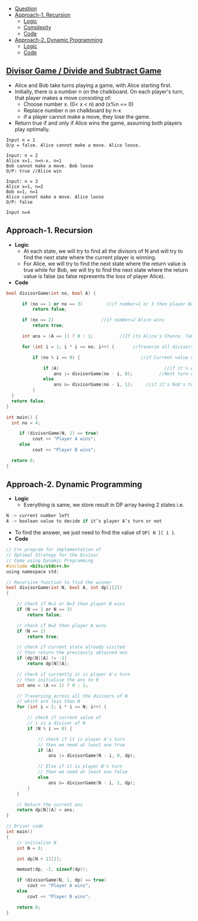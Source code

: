 - [Question](#ques)
- [Approach-1. Recursion](#apr1)
  - [Logic](#logic1)
  - [Complexity](/DS_Questions)
  - [Code](#code1)
- [Approach-2. Dynamic Programming](#apr2)
  - [Logic](#logic2)
  - [Code](#code2)

<a name=ques></a>
## [Divisor Game / Divide and Subtract Game](https://leetcode.com/problems/divisor-game/)
- Alice and Bob take turns playing a game, with Alice starting first.
- Initially, there is a number n on the chalkboard. On each player's turn, that player makes a move consisting of:
  - Choose number x. (0< x < n) and (x%n == 0)
  - Replace number n on chalkboard by n-x
  - if a player cannot make a move, they lose the game.
- Return true if and only if Alice wins the game, assuming both players play optimally.
```console
Input n = 1
O/p = false. Alice cannot make a move. Alice loose.

Input: n = 2
Alice x=1. n=n-x. n=1
Bob cannot make a move. Bob loose
O/P: true //Alice win

Input: n = 3
Alice x=1, n=2
Bob x=1, n=1
Alice cannot make a move. Alice loose
O/P: false

Input n=4
```

<a name=apr1></a>
## Approach-1. Recursion
<a name=logic1></a>
- **Logic**
  - At each state, we will try to find all the divisors of N and will try to find the next state where the current player is winning. 
  - For Alice, we will try to find the next state where the return value is true while for Bob, we will try to find the next state where the return value is false (as false represents the loss of player Alice).
<a name=code1></a>
- **Code**
```c++
bool divisorGame(int no, bool A) {

	  if (no == 1 or no == 3)         //if number=1 or 3 then player Bob wins
		  return false;

	  if (no == 2)                  //if number=2 Alice wins
		  return true;

	  int ans = (A == 1) ? 0 : 1;          //If its Alice's Chance. Take ans=0

	  for (int i = 1; i * i <= no; i++) {       //Traverse all divisors of number, which are less than no

		  if (no % i == 0) {                       //if Current value of i is divisor of Number

			  if (A)                                		//if it's Alice's turn, then we need at least one true
 				  ans |= divisorGame(no - i, 0);          //Next turn of Bob
			  else
	 			  ans &= divisorGame(no - i, 1);     //if it's Bob's turn, we need at least one false
		  }
  }
  return false;
}

int main() {
  int no = 4;

	 if (divisorGame(N, 1) == true)
		  cout << "Player A wins";
	 else
		  cout << "Player B wins";

  return 0;
}
```

<a name=apr2></a>
## Approach-2. Dynamic Programming
<a name=logic2></a>
- **Logic**
  - Everything is same, we store result in DP array having 2 states i.e. 
```c
N -> current number left 
A -> boolean value to decide if it’s player A’s turn or not
```
  - To find the answer, we just need to find the value of `DP[ N ][ 1 ]`.
<a name=code2></a>
- **Code**
```c
// C++ program for implementation of
// Optimal Strategy for the Divisor
// Game using Dynamic Programming
#include <bits/stdc++.h>
using namespace std;

// Recursive function to find the winner
bool divisorGame(int N, bool A, int dp[][2])
{

	// check if N=1 or N=3 then player B wins
	if (N == 1 or N == 3)
		return false;

	// check if N=2 then player A wins
	if (N == 2)
		return true;

	// check if current state already visited
	// then return the previously obtained ans
	if (dp[N][A] != -1)
		return dp[N][A];

	// check if currently it is player A's turn
	// then initialise the ans to 0
	int ans = (A == 1) ? 0 : 1;

	// Traversing across all the divisors of N
	// which are less than N
	for (int i = 1; i * i <= N; i++) {

		// check if current value of
		// i is a divisor of N
		if (N % i == 0) {

			// check if it is player A's turn
			// then we need at least one true
			if (A)
				ans |= divisorGame(N - i, 0, dp);

			// Else if it is player B's turn
			// then we need at least one false
			else
				ans &= divisorGame(N - i, 1, dp);
		}
	}

	// Return the current ans
	return dp[N][A] = ans;
}

// Driver code
int main()
{
	// initialise N
	int N = 3;

	int dp[N + 1][2];

	memset(dp, -1, sizeof(dp));

	if (divisorGame(N, 1, dp) == true)
		cout << "Player A wins";
	else
		cout << "Player B wins";

	return 0;
}

```
